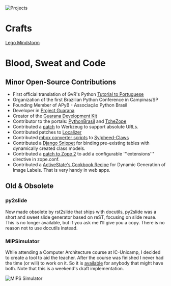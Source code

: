 ![Projects](https://github.com/rodsenra/home/blob/master/images/projects.png)

# Crafts

[Lego Mindstorm](http://littlebits.cc/projects/star-projector-for-littlekids)

# Blood, Sweat and Code

## Minor Open-Source Contributions

 * First official translation of GvR's Python [Tutorial to Portuguese](http://www.gpr.com.br/download/tutpython)
 * Organization of the first Brazilian Python Conference in Campinas/SP
 * Founding Member of APyB - Associação Python Brasil
 * Developer in [Project Guarana](http://www.ic.unicamp.br/%7Eoliva/guarana/)
 * Creator of the [Guarana Development Kit](http://www.dcc.unicamp.br/%7E921234/gdk.html)
 * Contributor to the portals: [PythonBrasil](http://www.pythonbrasil.com.br) and [TcheZope](http://www.tchezope.org)
 * Contributed a [patch](https://github.com/untitaker/werkzeug/commit/cc7394561e0f8e165d19e99526323e8b721fd50d#comments) to Werkzeug to support absolute URLs. 
 * Contributed patches to [Localizer](http://www.localizer.org/)
 * Contributed [mbox converter scripts](https://sourceforge.net/tracker/?func=detail&amp;atid=384600&amp;aid=1169079&amp;group_id=25528) to [Sylpheed-Claws](http://sylpheed-claws.sourceforge.net/)
 * Contributed a [Django Snippet](http://www.djangosnippets.org/snippets/314/) for binding pre-existing tables with dynamically created class models.
 * Contributed a [patch to Zope 2](https://bugs.launchpad.net/zope2/+bug/143232) to add a configurable '''extensions''' directive in zope.conf.
 * Contributed a [ActiveState's Cookbook Recipe](http://aspn.activestate.com/ASPN/Cookbook/Python/Recipe/483756) for  Dynamic Generation of Image Labels. That is very handy in web apps.

## Old & Obsolete

### py2slide

Now made obsolete by rst2slide that ships with docutils, py2slide was a short and sweet slide generator based on reST, focusing on slide reuse. This is no longer available, but if you ask me I'll give you a copy. There is no reason not to use docutils instead.

### MIPSimulator

   While attending a Computer Architecture course at IC-Unicamp, I decided
   to create a tool to aid the teacher. After the course was finished I never
   had the time (or will) to work on it. So it is [available](http://codigolivre.org.br/projects/mipsimulator/)
   for anybody that might have both. 
   Note that this is a weekend's draft implementation. 

![MIPS Simulator](https://github.com/rodsenra/home/blob/master/images/mips_big_img.png)